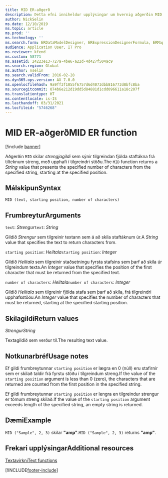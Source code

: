 ```yaml
---
title: MID ER-aðgerð
description: Þetta efni inniheldur upplýsingar um hvernig aðgerðin MID í rafrænni skýrslugerð (ER) er notuð.
author: NickSelin
ms.date: 12/10/2019
ms.topic: article
ms.prod: ''
ms.technology: ''
ms.search.form: ERDataModelDesigner, ERExpressionDesignerFormula, ERMappedFormatDesigner, ERModelMappingDesigner
audience: Application User, IT Pro
ms.reviewer: kfend
ms.custom: 58771
ms.assetid: 24223e13-727a-4be6-a22d-4d427f504ac9
ms.search.region: Global
ms.author: nselin
ms.search.validFrom: 2016-02-28
ms.dyn365.ops.version: AX 7.0.0
ms.openlocfilehash: 9a9ff3f1055f6757d6d4073dbb816773d8bfc8ba
ms.sourcegitcommit: 074b6e212d19dd5d84881d1cdd096611a18c207f
ms.translationtype: HT
ms.contentlocale: is-IS
ms.lasthandoff: 03/31/2021
ms.locfileid: "5746268"
---
```

# <a name="mid-er-function"></a><span data-ttu-id="c054c-103">MID ER-aðgerð</span><span class="sxs-lookup"><span data-stu-id="c054c-103">MID ER function</span></span>

[!include [banner](../includes/banner.md)]

<span data-ttu-id="c054c-104">Aðgerðin `MID` skilar *strengjagildi* sem sýnir tilgreindan fjölda staftákna frá tilteknum streng, með upphafi í tilgreindri stöðu.</span><span class="sxs-lookup"><span data-stu-id="c054c-104">The `MID` function returns a *String* value that presents the specified number of characters from the specified string, starting at the specified position.</span></span>

## <a name="syntax"></a><span data-ttu-id="c054c-105">Málskipun</span><span class="sxs-lookup"><span data-stu-id="c054c-105">Syntax</span></span>

```vb
MID (text, starting position, number of characters)
```

## <a name="arguments"></a><span data-ttu-id="c054c-106">Frumbreytur</span><span class="sxs-lookup"><span data-stu-id="c054c-106">Arguments</span></span>

<span data-ttu-id="c054c-107">`text`: *Strengur*</span><span class="sxs-lookup"><span data-stu-id="c054c-107">`text`: *String*</span></span>

<span data-ttu-id="c054c-108">Gildið *Strengur* sem tilgreinir textann sem á að skila staftáknum úr.</span><span class="sxs-lookup"><span data-stu-id="c054c-108">A *String* value that specifies the text to return characters from.</span></span>

<span data-ttu-id="c054c-109">`starting position`: *Heiltala*</span><span class="sxs-lookup"><span data-stu-id="c054c-109">`starting position`: *Integer*</span></span>

<span data-ttu-id="c054c-110">Gildið *Heiltala* sem tilgreinir staðsetningu fyrsta stafsins sem þarf að skila úr tilgreindum texta.</span><span class="sxs-lookup"><span data-stu-id="c054c-110">An *Integer* value that specifies the position of the first character that must be returned from the specified text.</span></span>

<span data-ttu-id="c054c-111">`number of characters`: *Heiltala*</span><span class="sxs-lookup"><span data-stu-id="c054c-111">`number of characters`: *Integer*</span></span>

<span data-ttu-id="c054c-112">Gildið *Heiltala* sem tilgreinir fjölda stafa sem þarf að skila, frá tilgreindri upphafsstöðu.</span><span class="sxs-lookup"><span data-stu-id="c054c-112">An *Integer* value that specifies the number of characters that must be returned, starting at the specified starting position.</span></span>

## <a name="return-values"></a><span data-ttu-id="c054c-113">Skilagildi</span><span class="sxs-lookup"><span data-stu-id="c054c-113">Return values</span></span>

<span data-ttu-id="c054c-114">*Strengur*</span><span class="sxs-lookup"><span data-stu-id="c054c-114">*String*</span></span>

<span data-ttu-id="c054c-115">Textagildið sem verður til.</span><span class="sxs-lookup"><span data-stu-id="c054c-115">The resulting text value.</span></span>

## <a name="usage-notes"></a><span data-ttu-id="c054c-116">Notkunarbréf</span><span class="sxs-lookup"><span data-stu-id="c054c-116">Usage notes</span></span>

<span data-ttu-id="c054c-117">Ef gildi frumbreytunnar `starting position` er lægra en 0 (núll) eru stafirnir sem er skilað taldir frá fyrstu stöðu í tilgreindum streng.</span><span class="sxs-lookup"><span data-stu-id="c054c-117">If the value of the `starting position` argument is less than 0 (zero), the characters that are returned are counted from the first position in the specified string.</span></span>

<span data-ttu-id="c054c-118">Ef gildi frumbreytunnar `starting position` er lengra en tilgreindur strengur er tómum streng skilað.</span><span class="sxs-lookup"><span data-stu-id="c054c-118">If the value of the `starting position` argument exceeds length of the specified string, an empty string is returned.</span></span>

## <a name="example"></a><span data-ttu-id="c054c-119">Dæmi</span><span class="sxs-lookup"><span data-stu-id="c054c-119">Example</span></span>

<span data-ttu-id="c054c-120">`MID ("Sample", 2, 3)` skilar **"amp"**.</span><span class="sxs-lookup"><span data-stu-id="c054c-120">`MID ("Sample", 2, 3)` returns **"amp"**.</span></span>

## <a name="additional-resources"></a><span data-ttu-id="c054c-121">Frekari upplýsingar</span><span class="sxs-lookup"><span data-stu-id="c054c-121">Additional resources</span></span>

[<span data-ttu-id="c054c-122">Textavirkni</span><span class="sxs-lookup"><span data-stu-id="c054c-122">Text functions</span></span>](er-functions-category-text.md)


[!INCLUDE[footer-include](../../../includes/footer-banner.md)]